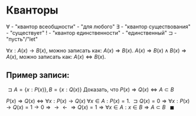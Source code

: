 # Кванторы
$\forall$  - "квантор всеобщности" - "для любого"
$\exists$ - "квантор существования" - "существует"
$!$ - "квантор единственности" - "единственный"
$\sqsupset$ - "пусть"/"let"

$\forall x : A(x) \rightarrow B(x)$, можно записать как: $A(x) \Rightarrow B(x)$. 
$A(x) \Rightarrow B(x) \land B(x) \Rightarrow A(x)$, можно записать как: $A(x) \Leftrightarrow B(x)$.

## Пример записи:
$\sqsupset A = \{x : P(x)\}, B = \{x: Q(x)\}$
Доказать, что $P(x)\Rightarrow Q(x) \Leftrightarrow A \subset B$

$P(x) \Rightarrow Q(x) \Leftrightarrow \forall x : P(x) \rightarrow Q(x)$
$\forall x \in A : P(x) = 1.\ \sqsupset Q(x) = 0 \Rightarrow \forall x : P(x) \rightarrow Q(x) = 1 \rightarrow 0 \Rightarrow \rightarrow \leftarrow \Rightarrow Q(x) = 1 \Rightarrow \forall x \in A : x \in B \Rightarrow A \subset B \ \ \ \blacksquare$
